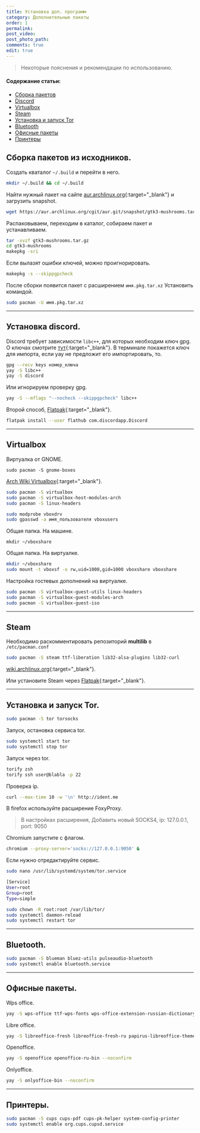 ```yaml
---
title: Установка доп. программ
category: Дополнительные пакеты
order: 1
permalink:
post_video: 
post_photo_path: 
comments: true
edit: true
---
```


> Некоторые пояснения и рекомендации по использованию.

#### Содержание статьи:
- [Сборка пакетов](/wiki/3packages/other-pkg/#сборка-пакетов-из-исходников)
- [Discord](/wiki/3packages/other-pkg/#установка-discord)
- [Virtualbox](/wiki/3packages/other-pkg/#virtualbox)
- [Steam](/wiki/3packages/other-pkg/#steam)
- [Установка и запуск Tor](/wiki/3packages/other-pkg/#установка-и-запуск-tor)
- [Bluetooth](/wiki/3packages/other-pkg/#bluetooth)
- [Офисные пакеты](/wiki/3packages/other-pkg/#офисные-пакеты)
- [Принтеры](/wiki/3packages/other-pkg/#принтеры)

## Сборка пакетов из исходников.

Создать кваталог `~/.build` и перейти в него.
```bash
mkdir ~/.build && cd ~/.build
```

Найти нужный пакет на сайте [aur.archlinux.org](https://aur.archlinux.org){:target="_blank"} и загрузить snapshot.
```bash
wget https://aur.archlinux.org/cgit/aur.git/snapshot/gtk3-mushrooms.tar.gz
```

Распаковываем, переходим в каталог, собираем пакет и устанавливаем.
```bash
tar -xvzf gtk3-mushrooms.tar.gz
cd gtk3-mushrooms
makepkg -sri
```

Если вылазят ошибки ключей, можно проигнорировать.
```bash
makepkg -s --skippgpcheck
```

После сборки появится пакет с расширением `имя.pkg.tar.xz` Установить командой.
```bash
sudo pacman -U имя.pkg.tar.xz
```

---

## Установка discord.

Discord требует зависимости `libc++`, для которых необходим ключ gpg. О ключах смотрите [тут](/wiki/1install/install-ctlos/#проверка-iso-образа){:target="_blank"}. В терминале покажется ключ для импорта, если yay не предложит его импортировать, то.

```bash
gpg --recv keys номер_ключа
yay -S libc++
yay -S discord
```

Или игнорируем проверку gpg.
```bash
yay -S --mflags "--nocheck --skippgpcheck" libc++
```

Второй способ, [Flatpak](/wiki/1install/pkg-manager/#еще-один-из-немногих-иенеджеров-flatpak){:target="_blank"}.

```bash
flatpak install --user flathub com.discordapp.Discord
```

---

## Virtualbox

Виртуалка от GNOME.
```
sudo pacman -S gnome-boxes
```

[Arch Wiki Virtualbox](https://wiki.archlinux.org/index.php/VirtualBox_(%D0%A0%D1%83%D1%81%D1%81%D0%BA%D0%B8%D0%B9)){:target="_blank"}.

```bash
sudo pacman -S virtualbox
sudo pacman -S virtualbox-host-modules-arch
sudo pacman -S linux-headers

sudo modprobe vboxdrv
sudo gpasswd -a имя_пользователя vboxusers
```

Общая папка. На машине.
```
mkdir ~/vboxshare
```

Общая папка. На виртуалке.
```bash
mkdir ~/vboxshare
sudo mount -t vboxsf -o rw,uid=1000,gid=1000 vboxshare vboxshare
```

Настройка гостевых дополнений на виртуалке.
```bash
sudo pacman -S virtualbox-guest-utils linux-headers
sudo pacman -S virtualbox-guest-modules-arch
sudo pacman -S virtualbox-guest-iso
```

---

## Steam
Необходимо раскомментировать репозиторий **multilib** в `/etc/pacman.conf`
```bash
sudo pacman -S steam ttf-liberation lib32-alsa-plugins lib32-curl
```

[wiki.archlinux.org](https://wiki.archlinux.org/index.php/Steam_(%D0%A0%D1%83%D1%81%D1%81%D0%BA%D0%B8%D0%B9)){:target="_blank"}.

Или установите Steam через [Flatpak](/wiki/1install/pkg-manager/#еще-один-из-немногих-иенеджеров-flatpak){:target="_blank"}.

---

## Установка и запуск Tor.
```bash
sudo pacman -S tor torsocks
```

Запуск, остановка сервиса tor.
```bash
sudo systemctl start tor
sudo systemctl stop tor
```

Запуск через tor.
```bash
torify zsh
torify ssh user@blabla -p 22
```

Проверка ip.
```bash
curl --max-time 10 -w '\n' http://ident.me
```

В firefox используйте расширение FoxyProxy.

> В настройках расширения, Добавить новый SOCKS4, ip: 127.0.0.1, port: 9050

Chromium запустите с флагом.

```bash
chromium --proxy-server='socks://127.0.0.1:9050' &
```

Если нужно отредактируйте сервис.

```bash
sudo nano /usr/lib/systemd/system/tor.service
```

```bash
[Service]
User=root
Group=root
Type=simple
```

```bash
sudo chown -R root:root /var/lib/tor/
sudo systemctl daemon-reload
sudo systemctl restart tor
```

---

## Bluetooth.
```bash
sudo pacman -S blueman bluez-utils pulseaudio-bluetooth
sudo systemctl enable bluetooth.service
```

---

## Офисные пакеты.

Wps office.
```bash
yay -S wps-office ttf-wps-fonts wps-office-extension-russian-dictionary --noconfirm
```

Libre office.
```bash
yay -S libreoffice-fresh libreoffice-fresh-ru papirus-libreoffice-theme --noconfirm
```

Openoffice.
```bash
yay -S openoffice openoffice-ru-bin --noconfirm
```

Onlyoffice.
```bash
yay -S onlyoffice-bin --noconfirm
```

---

## Принтеры.
```bash
sudo pacman -S cups cups-pdf cups-pk-helper system-config-printer
sudo systemctl enable org.cups.cupsd.service
```